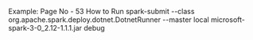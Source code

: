 Example:
Page No - 53
How to Run
spark-submit --class org.apache.spark.deploy.dotnet.DotnetRunner --master local microsoft-spark-3-0_2.12-1.1.1.jar debug